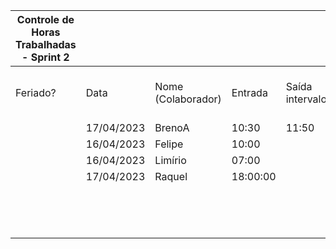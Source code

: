 | Controle de Horas Trabalhadas - Sprint 2 |  |  |  |  |  |  |  |  |  |  |  |
| --- | --- | --- | --- | --- | --- | --- | --- | --- | --- | --- | --- |
| Feriado? | Data | Nome (Colaborador) | Entrada | Saída intervalo | Retorno intervalo | Saída | Total horas |  | Nome (Colaborador) | Total horas do sprint |  |
|  | 17/04/2023 | BrenoA | 10:30 | 11:50 | 12:58 | 13:50:00 | 2:12:00 |  | BrenoA | 02:12 |  |
|  | 16/04/2023 | Felipe | 10:00 |  |  | 11:00 | 1:00:00 |  | Bruno | 00:00 |  |
|  | 16/04/2023 | Limírio | 07:00 |  |  | 09:00 | 2:00:00 |  | Felipe | 01:00 |  |
|  | 17/04/2023 | Raquel | 18:00:00 |  |  | 20:30 | 2:30:00 |  | Henrique | 00:00 |  |
|  |  |  |  |  |  |  |  |  | Limírio | 02:00 |  |
|  |  |  |  |  |  |  |  |  | Pedro | 00:00 |  |
|  |  |  |  |  |  |  |  |  | Raquel | 02:30 |  |
|  |  |  |  |  |  |  |  |  |  |  |  |


